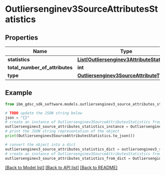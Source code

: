 # Outliersenginev3SourceAttributesStatistics


## Properties

Name | Type | Description | Notes
------------ | ------------- | ------------- | -------------
**statistics** | [**List[Outliersenginev3AttributeStatistics]**](Outliersenginev3AttributeStatistics.md) |  | [optional] 
**total_number_of_attributes** | **int** |  | [optional] 
**type** | [**Outliersenginev3SourceAttributeType**](Outliersenginev3SourceAttributeType.md) |  | [optional] 

## Example

```python
from ibm_gdsc_sdk_software.models.outliersenginev3_source_attributes_statistics import Outliersenginev3SourceAttributesStatistics

# TODO update the JSON string below
json = "{}"
# create an instance of Outliersenginev3SourceAttributesStatistics from a JSON string
outliersenginev3_source_attributes_statistics_instance = Outliersenginev3SourceAttributesStatistics.from_json(json)
# print the JSON string representation of the object
print(Outliersenginev3SourceAttributesStatistics.to_json())

# convert the object into a dict
outliersenginev3_source_attributes_statistics_dict = outliersenginev3_source_attributes_statistics_instance.to_dict()
# create an instance of Outliersenginev3SourceAttributesStatistics from a dict
outliersenginev3_source_attributes_statistics_from_dict = Outliersenginev3SourceAttributesStatistics.from_dict(outliersenginev3_source_attributes_statistics_dict)
```
[[Back to Model list]](../README.md#documentation-for-models) [[Back to API list]](../README.md#documentation-for-api-endpoints) [[Back to README]](../README.md)


